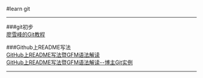 #learn git
****

###git初步  
[廖雪峰的Git教程](http://www.liaoxuefeng.com/wiki/0013739516305929606dd18361248578c67b8067c8c017b000)  

###Github上README写法  
[GitHub上README写法暨GFM语法解读](http://blog.csdn.net/guodongxiaren/article/details/23690801 "CSDN地址")  
[GitHub上README写法暨GFM语法解读--博主Git实例](https://github.com/guodongxiaren/README)  
****
